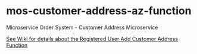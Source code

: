 # mos-customer-address-az-function
Microservice Order System - Customer Address Microservice

[See Wiki for details about the Registered User Add Customer Address Function](https://github.com/HammerheadShark666/mos-registered-user-add-customer-address-func/wiki) 

